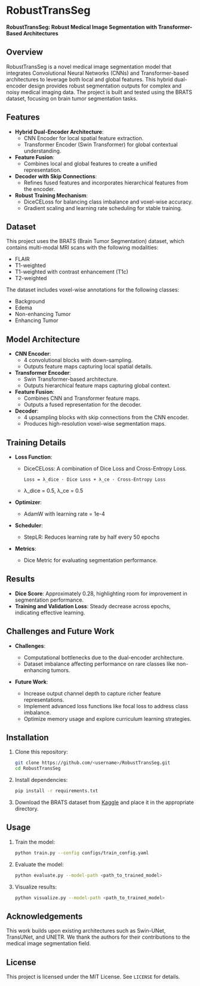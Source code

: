 # RobustTransSeg

**RobustTransSeg: Robust Medical Image Segmentation with Transformer-Based Architectures**

## Overview
RobustTransSeg is a novel medical image segmentation model that integrates Convolutional Neural Networks (CNNs) and Transformer-based architectures to leverage both local and global features. This hybrid dual-encoder design provides robust segmentation outputs for complex and noisy medical imaging data. The project is built and tested using the BRATS dataset, focusing on brain tumor segmentation tasks.

## Features
- **Hybrid Dual-Encoder Architecture**:
  - CNN Encoder for local spatial feature extraction.
  - Transformer Encoder (Swin Transformer) for global contextual understanding.
- **Feature Fusion**:
  - Combines local and global features to create a unified representation.
- **Decoder with Skip Connections**:
  - Refines fused features and incorporates hierarchical features from the encoder.
- **Robust Training Mechanism**:
  - DiceCELoss for balancing class imbalance and voxel-wise accuracy.
  - Gradient scaling and learning rate scheduling for stable training.

## Dataset
This project uses the BRATS (Brain Tumor Segmentation) dataset, which contains multi-modal MRI scans with the following modalities:
- FLAIR
- T1-weighted
- T1-weighted with contrast enhancement (T1c)
- T2-weighted

The dataset includes voxel-wise annotations for the following classes:
- Background
- Edema
- Non-enhancing Tumor
- Enhancing Tumor

## Model Architecture
- **CNN Encoder**:
  - 4 convolutional blocks with down-sampling.
  - Outputs feature maps capturing local spatial details.
- **Transformer Encoder**:
  - Swin Transformer-based architecture.
  - Outputs hierarchical feature maps capturing global context.
- **Feature Fusion**:
  - Combines CNN and Transformer feature maps.
  - Outputs a fused representation for the decoder.
- **Decoder**:
  - 4 upsampling blocks with skip connections from the CNN encoder.
  - Produces high-resolution voxel-wise segmentation maps.

## Training Details
- **Loss Function**:
  - DiceCELoss: A combination of Dice Loss and Cross-Entropy Loss.
    ```
    Loss = λ_dice · Dice Loss + λ_ce · Cross-Entropy Loss
    ```
  - λ_dice = 0.5, λ_ce = 0.5

- **Optimizer**:
  - AdamW with learning rate = 1e-4

- **Scheduler**:
  - StepLR: Reduces learning rate by half every 50 epochs

- **Metrics**:
  - Dice Metric for evaluating segmentation performance.

## Results
- **Dice Score**: Approximately 0.28, highlighting room for improvement in segmentation performance.
- **Training and Validation Loss**: Steady decrease across epochs, indicating effective learning.

## Challenges and Future Work
- **Challenges**:
  - Computational bottlenecks due to the dual-encoder architecture.
  - Dataset imbalance affecting performance on rare classes like non-enhancing tumors.

- **Future Work**:
  - Increase output channel depth to capture richer feature representations.
  - Implement advanced loss functions like focal loss to address class imbalance.
  - Optimize memory usage and explore curriculum learning strategies.

## Installation
1. Clone this repository:
   ```bash
   git clone https://github.com/<username>/RobustTransSeg.git
   cd RobustTransSeg
   ```
2. Install dependencies:
   ```bash
   pip install -r requirements.txt
   ```
3. Download the BRATS dataset from [Kaggle](https://www.kaggle.com/) and place it in the appropriate directory.

## Usage
1. Train the model:
   ```bash
   python train.py --config configs/train_config.yaml
   ```
2. Evaluate the model:
   ```bash
   python evaluate.py --model-path <path_to_trained_model>
   ```
3. Visualize results:
   ```bash
   python visualize.py --model-path <path_to_trained_model>
   ```


## Acknowledgements
This work builds upon existing architectures such as Swin-UNet, TransUNet, and UNETR. We thank the authors for their contributions to the medical image segmentation field.

## License
This project is licensed under the MIT License. See `LICENSE` for details.

